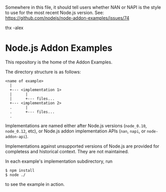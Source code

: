 Somewhere in this file, it should tell users whether NAN or NAPI is the style to use for the most recent Node.js version. See:
https://github.com/nodejs/node-addon-examples/issues/74

thx
-alex


Node.js Addon Examples
=========================================

This repository is the home of the Addon Examples.

The directory structure is as follows:

```
<name of example>
  |
  +--- <implementation 1>
  |      |
  |      +--- files...
  +--- <implementation 2>
  .      |
  .      +--- files...
  .
```

Implementations are named either after Node.js versions (`node_0.10`,
`node_0.12`, etc), or Node.js addon implementation APIs (`nan`, `napi`,
or `node-addon-api`).

Implementations against unsupported versions of Node.js are provided for
completess and historical context. They are not maintained.

In each example's implementation subdirectory, run

```text
$ npm install
$ node ./
```

to see the example in action.
